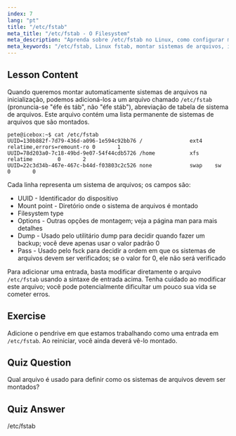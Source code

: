 ```yaml
---
index: 7
lang: "pt"
title: "/etc/fstab"
meta_title: "/etc/fstab - O Filesystem"
meta_description: "Aprenda sobre /etc/fstab no Linux, como configurar montagens de sistema de arquivos na inicialização e gerenciar entradas de dispositivos. Entenda o fstab para iniciantes!"
meta_keywords: "/etc/fstab, Linux fstab, montar sistemas de arquivos, inicialização Linux, tutorial fstab, iniciante, guia"
---
```


## Lesson Content

Quando queremos montar automaticamente sistemas de arquivos na inicialização, podemos adicioná-los a um arquivo chamado `/etc/fstab` (pronuncia-se "éfe és táb", não "éfe stáb"), abreviação de tabela de sistema de arquivos. Este arquivo contém uma lista permanente de sistemas de arquivos que são montados.

```plaintext
pete@icebox:~$ cat /etc/fstab
UUID=130b882f-7d79-436d-a096-1e594c92bb76 /               ext4    relatime,errors=remount-ro 0       1
UUID=78d203a0-7c18-49bd-9e07-54f44cdb5726 /home           xfs     relatime        0       2
UUID=22c3d34b-467e-467c-b44d-f03803c2c526 none            swap    sw              0       0
```

Cada linha representa um sistema de arquivos; os campos são:

- UUID - Identificador do dispositivo
- Mount point - Diretório onde o sistema de arquivos é montado
- Filesystem type
- Options - Outras opções de montagem; veja a página man para mais detalhes
- Dump - Usado pelo utilitário dump para decidir quando fazer um backup; você deve apenas usar o valor padrão 0
- Pass - Usado pelo fsck para decidir a ordem em que os sistemas de arquivos devem ser verificados; se o valor for 0, ele não será verificado

Para adicionar uma entrada, basta modificar diretamente o arquivo `/etc/fstab` usando a sintaxe de entrada acima. Tenha cuidado ao modificar este arquivo; você pode potencialmente dificultar um pouco sua vida se cometer erros.

## Exercise

Adicione o pendrive em que estamos trabalhando como uma entrada em `/etc/fstab`. Ao reiniciar, você ainda deverá vê-lo montado.

## Quiz Question

Qual arquivo é usado para definir como os sistemas de arquivos devem ser montados?

## Quiz Answer

/etc/fstab
